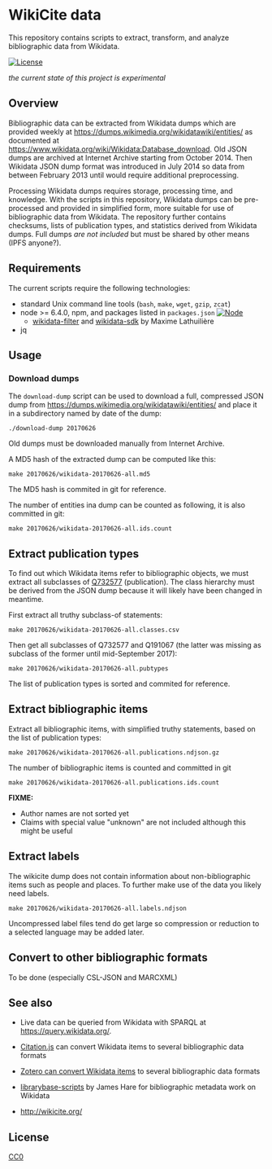 # WikiCite data

This repository contains scripts to extract, transform, and analyze bibliographic data from Wikidata.

[![License](https://img.shields.io/badge/license-CC0-blue.svg)](https://creativecommons.org/publicdomain/zero/1.0/)

*the current state of this project is experimental*

## Overview

Bibliographic data can be extracted from Wikidata dumps which are provided weekly at <https://dumps.wikimedia.org/wikidatawiki/entities/> as documented at <https://www.wikidata.org/wiki/Wikidata:Database_download>. Old JSON dumps are archived at Internet Archive starting from October 2014. Then Wikidata JSON dump format was introduced in July 2014 so data from between February 2013 until would require additional preprocessing.

Processing Wikidata dumps requires storage, processing time, and knowledge. With the scripts in this repository, Wikidata dumps can be pre-processed and provided in simplified form, more suitable for use of bibliographic data from Wikidata. The repository further contains checksums, lists of publication types, and statistics derived from Wikidata dumps. Full dumps *are not included* but must be shared by other means (IPFS anyone?). 

## Requirements

The current scripts require the following technologies:

* standard Unix command line tools (`bash`, `make`, `wget`, `gzip`, `zcat`)
* node >= 6.4.0, npm, and packages listed in `packages.json` [![Node](https://img.shields.io/badge/node-%3E=%20v6.4.0-brightgreen.svg)](http://nodejs.org)
    * [wikidata-filter](https://www.npmjs.com/package/wikidata-filter) and [wikidata-sdk](https://www.npmjs.com/package/wikidata-sdk) by Maxime Lathuilière
* jq

## Usage

### Download dumps

The `download-dump` script can be used to download a full, compressed JSON dump from <https://dumps.wikimedia.org/wikidatawiki/entities/> and place it in a subdirectory named by date of the dump:

    ./download-dump 20170626

Old dumps must be downloaded manually from Internet Archive.

A MD5 hash of the extracted dump can be computed like this:

    make 20170626/wikidata-20170626-all.md5

The MD5 hash is commited in git for reference.

The number of entities ina dump can be counted as following, it is also committed in git:

    make 20170626/wikidata-20170626-all.ids.count

## Extract publication types

To find out which Wikidata items refer to bibliographic objects, we must extract all subclasses of [Q732577](http://www.wikidata.org/entity/Q732577) (publication). The class hierarchy must be derived from the JSON dump because it will likely have been changed in meantime.

First extract all truthy subclass-of statements:

    make 20170626/wikidata-20170626-all.classes.csv

Then get all subclasses of Q732577 and Q191067 (the latter was missing as subclass of the former until mid-September 2017):

    make 20170626/wikidata-20170626-all.pubtypes

The list of publication types is sorted and commited for reference.

## Extract bibliographic items

Extract all bibliographic items, with simplified truthy statements, based on the list of publication types:

    make 20170626/wikidata-20170626-all.publications.ndjson.gz

The number of bibliographic items is counted and committed in git

    make 20170626/wikidata-20170626-all.publications.ids.count

**FIXME:**

* Author names are not sorted yet
* Claims with special value "unknown" are not included although this might be useful

## Extract labels

The wikicite dump does not contain information about non-bibliographic items such as people and places. To further make use of the data you likely need labels.

    make 20170626/wikidata-20170626-all.labels.ndjson

Uncompressed label files tend do get large so compression or reduction to a selected language may be added later.

## Convert to other bibliographic formats

To be done (especially CSL-JSON and MARCXML)

## See also

* Live data can be queried from Wikidata with SPARQL at <https://query.wikidata.org/>.

* [Citation.js](https://citation.js.org/) can convert Wikidata items to several bibliographic data formats

* [Zotero can convert Wikidata items](https://www.wikidata.org/wiki/Wikidata:Zotero) to several bibliographic data formats

* [librarybase-scripts](https://github.com/harej/librarybase-scripts) by James Hare for bibliographic metadata work on Wikidata

* <http://wikicite.org/>

## License

[CC0](LICENSE.md)
